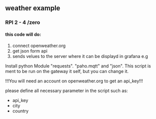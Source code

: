 ## weather example
### RPI 2 - 4 /zero
#### this code will do:
1. connect openweather.org
2. get json form api
3. sends velues to the server where it can be displayd in grafana e.g

Install python Module "requests". "paho.mqtt" and "json".
This script is ment to be run on the gateway it self, but you can change it.

!!!You will need an account on openweather.org to get an api_key!!!

please define all necessary parameter in the script such as:
- api_key
- city
- country
